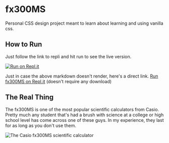 # fx300MS
Personal CSS design project meant to learn about learning and using vanilla css.

## How to Run
Just follow the link to repli and hit run to see the live version.
 
 [![Run on Repl.it](https://repl.it/badge/github/rmvirut/fx300MS)](https://repl.it/github/rmvirut/fx300MS)


Just in case the above markdown doesn't render, here's a direct link.
[Run fx300MS on Repl.it](https://repl.it/@rmvirut/fx300MS) (doesn't require any download)

## The Real Thing

The fx300MS is one of the most popular scientific calculators from Casio. Pretty much any student that's had a brush with science at a college or high school level has come across one of these guys. In my experience, they last for as long as you don't use them.

![The Casio fx300MS scientific calculator](https://i.ibb.co/7ttzCxv/fx300-MSphoto.jpg)
